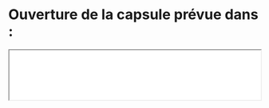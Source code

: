 # Ouverture de la capsule prévue dans :

<iframe width="100%" height="100" src="countdown.html"  />

# Position de la capsule
Vous pensez que cette carte va nous éviter de faire des trous pendant 1h ? Moi, non.

<iframe width="100%" height="600" src="capsulemap.html" style="border: none" />

### Coordonnées capsule

<script setup>
    import leaflet from './components/leaflet.vue'
    import countdown from './components/countdown.vue'

</script>

<leaflet />

